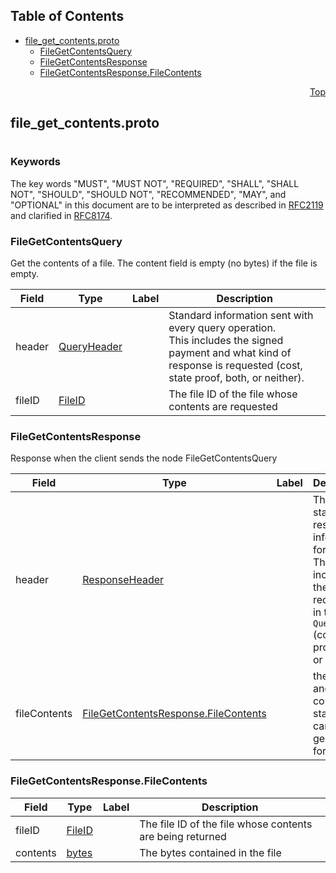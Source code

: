 ## Table of Contents

- [file_get_contents.proto](#file_get_contents-proto)
    - [FileGetContentsQuery](#proto-FileGetContentsQuery)
    - [FileGetContentsResponse](#proto-FileGetContentsResponse)
    - [FileGetContentsResponse.FileContents](#proto-FileGetContentsResponse-FileContents)
  



<a name="file_get_contents-proto"></a>
<p align="right"><a href="#top">Top</a></p>

## file_get_contents.proto
#

### Keywords
The key words "MUST", "MUST NOT", "REQUIRED", "SHALL", "SHALL NOT",
"SHOULD", "SHOULD NOT", "RECOMMENDED", "MAY", and "OPTIONAL" in this
document are to be interpreted as described in
[RFC2119](https://www.ietf.org/rfc/rfc2119) and clarified in
[RFC8174](https://www.ietf.org/rfc/rfc8174).


<a name="proto-FileGetContentsQuery"></a>

### FileGetContentsQuery
Get the contents of a file. The content field is empty (no bytes) if the file is empty.


| Field | Type | Label | Description |
| ----- | ---- | ----- | ----------- |
| header | [QueryHeader](#proto-QueryHeader) |  | Standard information sent with every query operation.<br/> This includes the signed payment and what kind of response is requested (cost, state proof, both, or neither). |
| fileID | [FileID](#proto-FileID) |  | The file ID of the file whose contents are requested |






<a name="proto-FileGetContentsResponse"></a>

### FileGetContentsResponse
Response when the client sends the node FileGetContentsQuery


| Field | Type | Label | Description |
| ----- | ---- | ----- | ----------- |
| header | [ResponseHeader](#proto-ResponseHeader) |  | The standard response information for queries.<br/> This includes the values requested in the `QueryHeader` (cost, state proof, both, or neither). |
| fileContents | [FileGetContentsResponse.FileContents](#proto-FileGetContentsResponse-FileContents) |  | the file ID and contents (a state proof can be generated for this) |






<a name="proto-FileGetContentsResponse-FileContents"></a>

### FileGetContentsResponse.FileContents



| Field | Type | Label | Description |
| ----- | ---- | ----- | ----------- |
| fileID | [FileID](#proto-FileID) |  | The file ID of the file whose contents are being returned |
| contents | [bytes](#bytes) |  | The bytes contained in the file |





 <!-- end messages -->

 <!-- end enums -->

 <!-- end HasExtensions -->

 <!-- end services -->


